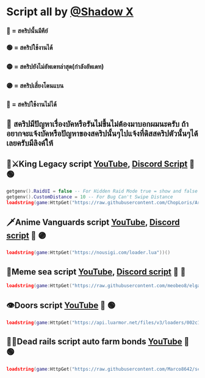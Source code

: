 # Script all by [@Shadow X](https://youtube.com/@diobrando7896?si=HPIMtLykcReomDBG) 
### 🔑 = สคริปนั้นมีคีย์ 
### 🟢 = สคริปใช้งานได้ 
### 🟡 = สคริปยังไม่อัพเดทล่าสุด(กำลังอัพเดท)
### 🟣 = สคริปเสี่ยงโดนแบน
### 🔴 = สคริปใช้งานไม่ได้

## 🔎 สคริปมีปัญหาเรื่องบัคหรือรันไม่ขึ้นไม่ต้องมาบอกผมนะครับ ถ้าอยากจะแจ้งบัคหรือปัญหาของสคริปนั้นๆไปแจ้งที่ดิสสคริปตัวนั้นๆได้เลยครับมีลิงค์ให้

## 🌊⚔️King Legacy script [YouTube](https://youtu.be/0vx0YFmX60Y), [Discord Script](discord.gg/archub) 🔑 🟢
```lua
getgenv().RaidUI = false -- For Hidden Raid Mode true = show and false = hidden
getgenv().CustomDistance = 10 -- For Bug Can't Swipe Distance
loadstring(game:HttpGet("https://raw.githubusercontent.com/ChopLoris/ArcHub/main/main.lua"))()
```
## 🗡Anime Vanguards script [YouTube](https://youtu.be/O5C7U8cOpQA), [Discord script](https://discord.gg/nousigi) 🔑 🟣
```lua
loadstring(game:HttpGet("https://nousigi.com/loader.lua"))()
```
## 🌊Meme sea script [YouTube](https://youtu.be/OQmD-3NkBOQ),  [Discord script](https://discord.gg/XqhvwAvj) 🔑 🔴
```lua
loadstring(game:HttpGet("https://raw.githubusercontent.com/meobeo8/elgato/a/Loader"))()
```
## 👁Doors script [YouTube](https://youtu.be/fXI-G8ljvqY) 🔑 🟢
```lua
loadstring(game:HttpGet("https://api.luarmor.net/files/v3/loaders/002c19202c9946e6047b0c6e0ad51f84.lua"))()
```
## 🧟‍♂️Dead rails script auto farm bonds [YouTube](https://youtu.be/CQCfDqEV_hk) 🔑 🟢
```lua
loadstring(game:HttpGet("https://raw.githubusercontent.com/Marco8642/science/refs/heads/ok/dead%20rails"))()
```
